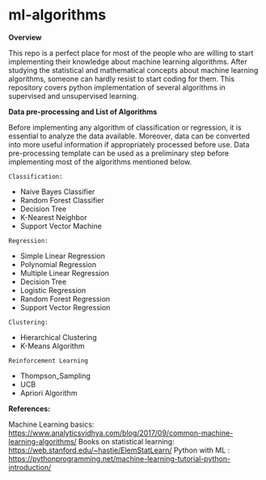 # ml-algorithms


**Overview**

This repo is a perfect place for most of the people who are willing to start implementing their knowledge about machine learning algorithms.
After studying the statistical and mathematical concepts about machine learning algorithms, someone can hardly resist to start coding for them. 
This repository covers python implementation of several algorithms 
in supervised and unsupervised learning.

**Data pre-processing and List of Algorithms**

Before implementing any algorithm of classification or regression, it is essential to analyze the data available. Moreover, data can be converted into more useful information if appropriately processed before use.
Data pre-processing template can be used as a preliminary step before implementing most of the algorithms mentioned below.

`Classification:`
* Naive Bayes Classifier
* Random Forest Classifier
* Decision Tree
* K-Nearest Neighbor
* Support Vector Machine 

`Regression:`
* Simple Linear Regression
* Polynomial Regression
* Multiple Linear Regression
* Decision Tree
* Logistic Regression
* Random Forest Regression
* Support Vector Regression

`Clustering:`
*  Hierarchical Clustering
*  K-Means Algorithm

`Reinforcement Learning`
* Thompson_Sampling
* UCB
* Apriori Algorithm


**References:** 

Machine Learning basics: https://www.analyticsvidhya.com/blog/2017/09/common-machine-learning-algorithms/
Books on statistical learning:  https://web.stanford.edu/~hastie/ElemStatLearn/
Python with ML : https://pythonprogramming.net/machine-learning-tutorial-python-introduction/


